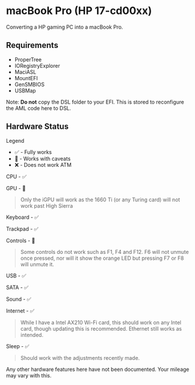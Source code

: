 # macBook Pro (HP 17-cd00xx)
Converting a HP gaming PC into a macBook Pro.

## Requirements
- ProperTree
- IORegistryExplorer
- MaciASL
- MountEFI
- GenSMBIOS
- USBMap

Note: **Do not** copy the DSL folder to your EFI. This is stored to reconfigure the AML code here to DSL.

## Hardware Status
Legend
- :white_check_mark: - Fully works
- :small_orange_diamond: - Works with caveats
- :x: - Does not work ATM

CPU - :white_check_mark:

GPU - :small_orange_diamond:
   > Only the iGPU will work as the 1660 Ti (or any Turing card) will not work past High Sierra

Keyboard - :white_check_mark:

Trackpad - :white_check_mark:

Controls - :small_orange_diamond:
   > Some controls do not work such as F1, F4 and F12. F6 will not unmute once pressed, nor will it show the orange LED but pressing F7 or F8 will unmute it.

USB - :white_check_mark: 

SATA - :white_check_mark: 

Sound - :white_check_mark:

Internet - :white_check_mark:
   > While I have a Intel AX210 Wi-Fi card, this should work on any Intel card, though updating this is recommended. Ethernet still works as intended.

Sleep - :white_check_mark:
   > Should work with the adjustments recently made.

Any other hardware features here have not been documented. Your mileage may vary with this.